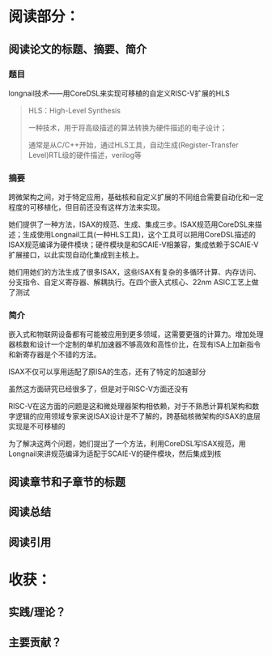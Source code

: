 # **阅读部分：**

## **阅读论文的标题、摘要、简介**

### 题目

longnail技术——用CoreDSL来实现可移植的自定义RISC-V扩展的HLS

> HLS：High-Level Synthesis 
>
> 一种技术，用于将高级描述的算法转换为硬件描述的电子设计；
>
> 通常是从C/C++开始，通过HLS工具，自动生成(Register-Transfer Level)RTL级的硬件描述，verilog等

### 摘要

跨微架构之间，对于特定应用，基础核和自定义扩展的不同组合需要自动化和一定程度的可移植化，但目前还没有这样方法来实现。

她们提供了一种方法，ISAX的规范、生成、集成三步。ISAX规范用CoreDSL来描述；生成使用Longnail工具(一种HLS工具)，这个工具可以把用CoreDSL描述的ISAX规范编译为硬件模块；硬件模块是和SCAIE-V相兼容，集成依赖于SCAIE-V扩展接口，以此实现自动化集成到主核上。

她们用她们的方法生成了很多ISAX，这些ISAX有复杂的多循环计算、内存访问、分支指令、自定义寄存器、解耦执行。在四个嵌入式核心、22nm ASIC工艺上做了测试

### 简介

嵌入式和物联网设备都有可能被应用到更多领域，这需要更强的计算力。增加处理器核数和设计一个定制的单机加速器不够高效和高性价比，在现有ISA上加新指令和新寄存器是个不错的方法。

ISAX不仅可以享用适配了原ISA的生态，还有了特定的加速部分

虽然这方面研究已经很多了，但是对于RISC-V方面还没有

RISC-V在这方面的问题是这和微处理器架构相依赖，对于不熟悉计算机架构和数字逻辑的应用领域专家来说ISAX设计是不了解的，跨基础核微架构的ISAX的底层实现是不可移植的

为了解决这两个问题，她们提出了一个方法，利用CoreDSL写ISAX规范，用Longnail来讲规范编译为适配于SCAIE-V的硬件模块，然后集成到核

## **阅读章节和子章节的标题**


## **阅读总结**

## **阅读引用**

# **收获：**

## **实践/理论？**

## **主要贡献？**
